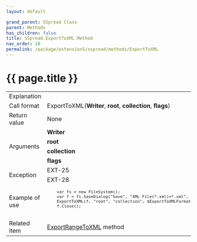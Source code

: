 ```yaml
---
layout: default

grand_parent: SSpread Class
parent: Methods
has_children: false
title: SSpread.ExportToXML Method
nav_order: 28
permalink: /package/extension5/sspread/methods/ExportToXML
---
```

# {{ page.title }}

<table>
  <tr>
    <td>Explanation</td>
    <td colspan="2"></td>
  </tr>
  <tr>
    <td>Call format</td>
    <td colspan="2">ExportToXML(<b>Writer</b>, <b>root</b>, <b>collection</b>, <b>flags</b>)</td>
  </tr>
  <tr>
    <td>Return value</td>
    <td colspan="2">None</td>
  </tr>  
  <tr>
    <td rowspan="4">Arguments</td>
    <td><b>Writer</b></td>
    <td></td>
  </tr>
  <tr>
    <td><b>root</b></td>
    <td></td>
  </tr>
  <tr>
    <td><b>collection</b></td>
    <td></td>
  </tr>
  <tr>
    <td><b>flags</b></td>
    <td></td>
  </tr>
  <tr>
    <td rowspan="2">Exception</td>
    <td>EXT-25</td>
    <td></td>
  </tr>
  <tr>
    <td>EXT-28</td>
    <td></td>
  </tr>
  <tr>
    <td>Example of use</td>
    <td colspan="2"><code><pre>
    var fs = new FileSystem();
    var f = fs.SaveDialog("Save", "XML File(*.xml)=*.xml", "xml", "");
    ExportToXML(f, "root", "collection", $ExportToXMLFormattedData);
    f.Close();
    </pre></code></td>
  </tr>
  <tr>
    <td>Related item</td>
    <td colspan="2"><a href="/package/extension5/sspread/methods/exportrangetoxml">ExportRangeToXML</a> method</td>
  </tr>
</table>
